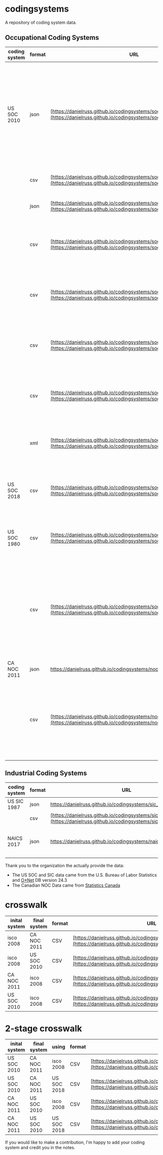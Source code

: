 # codingsystems
A repository of coding system data.  

## Occupational Coding Systems

coding system | format | URL | Notes |
------------ | ------------- | ------------- | ---------- |
US SOC 2010   | json          | [https://danielruss.github.io/codingsystems/soc_2010_complete.json](https://danielruss.github.io/codingsystems/soc_2010_complete.json) | The complete Codings system.  The object has two element, first: a list of codes (key:codes), second: a tree structure containing all the codes (key:tree) |
&nbsp;      | csv          | [https://danielruss.github.io/codingsystems/soc2010_complete.csv](https://danielruss.github.io/codingsystems/soc2010_complete.csv) | all soc 2010 codes in csv format |
 &nbsp;       | json         | [https://danielruss.github.io/codingsystems/soc_2010_6digit.json](https://danielruss.github.io/codingsystems/soc_2010_6digit.json) | An array of all the 6 digit soc 2010 codes |
&nbsp;      | csv          | [https://danielruss.github.io/codingsystems/soc2010_6digit.csv](https://danielruss.github.io/codingsystems/soc2010_6digit.csv) | csv made from  U.S. Bureau of Labor Statistic Data soc2010 structure |
&nbsp;      | csv          | [https://danielruss.github.io/codingsystems/soc2010_5digit.csv](https://danielruss.github.io/codingsystems/soc2010_5digit.csv) | csv made from  U.S. Bureau of Labor Statistic Data soc2010 structure |
&nbsp;      | csv          | [https://danielruss.github.io/codingsystems/soc2010_3digit.csv](https://danielruss.github.io/codingsystems/soc2010_3digit.csv) | csv made from  U.S. Bureau of Labor Statistic Data soc2010 structure |
&nbsp;      | csv          | [https://danielruss.github.io/codingsystems/soc2010_2digit.csv](https://danielruss.github.io/codingsystems/soc2010_2digit.csv) | csv made from  U.S. Bureau of Labor Statistic Data soc2010 structure |
 &nbsp;       | xml          | [https://danielruss.github.io/codingsystems/soc2010.xml](https://danielruss.github.io/codingsystems/soc2010.xml) | Original file made by hand years ago.  Let me know if you find any errors. |
US SOC 2018   | csv          | [https://danielruss.github.io/codingsystems/soc_2018_6digit.csv](https://danielruss.github.io/codingsystems/soc_2018_6digit.csv) | csv made from U.S. Bureau of Labor Statistic Data soc2018 structure |
US SOC 1980   | csv          | [https://danielruss.github.io/codingsystems/soc1980.csv](https://danielruss.github.io/codingsystems/soc1980.csv) | Made by hand years ago Let me know if you find any errors.  All levels|
 &nbsp;        | csv          | [https://danielruss.github.io/codingsystems/soc1980_most_detailed.csv](https://danielruss.github.io/codingsystems/soc1980_most_detailed.csv) | The most detailed code for SOC 1980 is not always a 4-digit unit code.  This is a list of the most detailed codes (AKA leaf, or does not have child nodes)|
CA NOC 2011   | json          |[ https://danielruss.github.io/codingsystems/noc_2011.json ](https://danielruss.github.io/codingsystems/noc_2011.json) |
 &nbsp;       |  csv          | [https://danielruss.github.io/codingsystems/noc_2011_4d.csv](https://danielruss.github.io/codingsystems/noc_2011_4d.csv) | The original file (noc-cnp-2011-structure-eng.csv) from statistic Canada had latin1 encoding, I changed this to UTF-8 |

## Industrial Coding Systems

coding system | format | URL | Notes |
------------ | ------------- | ------------- | ---------- |
US SIC 1987   | json          | [https://danielruss.github.io/codingsystems/sic_1987.json ](https://danielruss.github.io/codingsystems/sic_1987.json) |
 &nbsp;       |  csv          | [https://danielruss.github.io/codingsystems/sic_1987.csv](https://danielruss.github.io/codingsystems/sic_1987.csv)  |
NAICS 2017    | json          | [ https://danielruss.github.io/codingsystems/naics_2017_4digit.json ](https://danielruss.github.io/codingsystems/naics_2017_4digit.json) | Four digit NAICS 2017 codes |

Thank you to the organization the actually provide the data:
* The US SOC and SIC data came from the U.S. Bureau of Labor Statistics and [O\*Net](https://www.onetcenter.org/db_releases.html) DB version 24.3
* The Canadian NOC Data came from [Statistics Canada](https://www.statcan.gc.ca/eng/subjects/standard/noc/2011/index)

# crosswalk

|inital system | final system | format | URL | Notes |
|------------- | ------------ | ------ | ---- | ----- |
| isco 2008    | CA NOC 2011  | CSV    | [https://danielruss.github.io/codingsystems/isco2008_noc2011.csv](https://danielruss.github.io/codingsystems/isco2008_noc2011.csv) |
| isco 2008    | US SOC 2010  | CSV    | [https://danielruss.github.io/codingsystems/isco2008_soc2010.csv](https://danielruss.github.io/codingsystems/isco2008_soc2010.csv) |
| CA NOC 2011  | isco 2008    | CSV    | [https://danielruss.github.io/codingsystems/noc2011_isco2008.csv](https://danielruss.github.io/codingsystems/noc2011_isco2008.csv) |
| US SOC 2010  | isco 2008    | CSV    | [https://danielruss.github.io/codingsystems/soc2010_isco2008.csv](https://danielruss.github.io/codingsystems/soc2010_isco2008.csv) |

# 2-stage crosswalk

| inital system | final system | using      | format | URL | Notes |
------------- | ------------ | ---------- | ------ | ---- | ----- |
| US SOC 2010   | CA NOC 2011  |  isco 2008 | CSV    | [https://danielruss.github.io/codingsystems/soc2010_noc2011_via_isco2008.csv](https://danielruss.github.io/codingsystems/soc2010_noc2011_via_isco2008.csv) |
| US SOC 2010   | CA NOC 2011  |  US SOC 2018 | CSV    | [https://danielruss.github.io/codingsystems/soc2010_noc2011_via_soc2018.csv](https://danielruss.github.io/codingsystems/soc2010_noc2011_via_soc2018.csv) |
| CA NOC 2011   | US SOC 2010  |  isco 2008 | CSV    | [https://danielruss.github.io/codingsystems/noc2011_soc2010_via_isco2008.csv](https://danielruss.github.io/codingsystems/noc2011_soc2010_via_isco2008.csv) |
| CA NOC 2011   | US SOC 2010  |  US SOC 2018 | CSV    | [https://danielruss.github.io/codingsystems/noc2011_soc2010_via_soc2018.csv](https://danielruss.github.io/codingsystems/noc2011_soc2010_via_soc2018.csv) |

If you would like to make a contribution, I'm happy to add your coding system and credit you in the notes.
